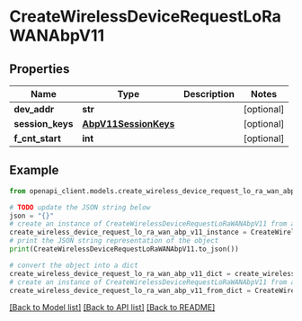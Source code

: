 # CreateWirelessDeviceRequestLoRaWANAbpV11


## Properties

Name | Type | Description | Notes
------------ | ------------- | ------------- | -------------
**dev_addr** | **str** |  | [optional] 
**session_keys** | [**AbpV11SessionKeys**](AbpV11SessionKeys.md) |  | [optional] 
**f_cnt_start** | **int** |  | [optional] 

## Example

```python
from openapi_client.models.create_wireless_device_request_lo_ra_wan_abp_v11 import CreateWirelessDeviceRequestLoRaWANAbpV11

# TODO update the JSON string below
json = "{}"
# create an instance of CreateWirelessDeviceRequestLoRaWANAbpV11 from a JSON string
create_wireless_device_request_lo_ra_wan_abp_v11_instance = CreateWirelessDeviceRequestLoRaWANAbpV11.from_json(json)
# print the JSON string representation of the object
print(CreateWirelessDeviceRequestLoRaWANAbpV11.to_json())

# convert the object into a dict
create_wireless_device_request_lo_ra_wan_abp_v11_dict = create_wireless_device_request_lo_ra_wan_abp_v11_instance.to_dict()
# create an instance of CreateWirelessDeviceRequestLoRaWANAbpV11 from a dict
create_wireless_device_request_lo_ra_wan_abp_v11_from_dict = CreateWirelessDeviceRequestLoRaWANAbpV11.from_dict(create_wireless_device_request_lo_ra_wan_abp_v11_dict)
```
[[Back to Model list]](../README.md#documentation-for-models) [[Back to API list]](../README.md#documentation-for-api-endpoints) [[Back to README]](../README.md)


